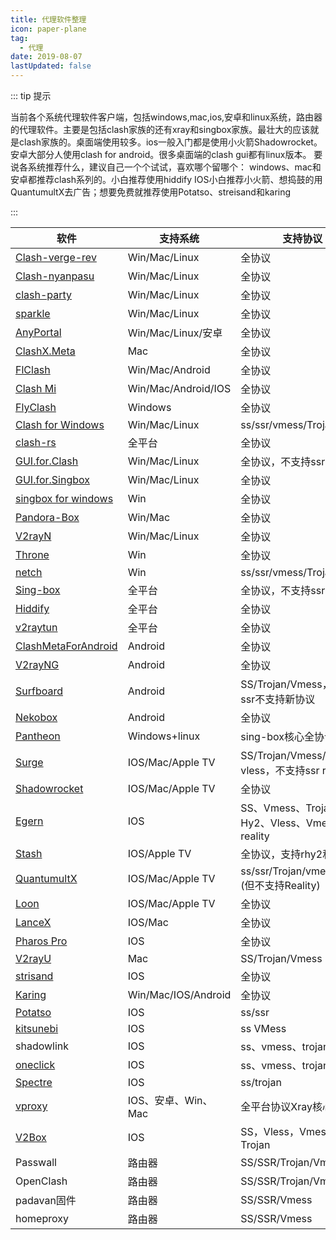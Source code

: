 ```yaml
---
title: 代理软件整理
icon: paper-plane
tag:
  - 代理
date: 2019-08-07
lastUpdated: false
---
```


::: tip 提示

当前各个系统代理软件客户端，包括windows,mac,ios,安卓和linux系统，路由器的代理软件。主要是包括clash家族的还有xray和singbox家族。最壮大的应该就是clash家族的。桌面端使用较多。ios一般入门都是使用小火箭Shadowrocket。安卓大部分人使用clash for android。很多桌面端的clash gui都有linux版本。
要说各系统推荐什么，建议自己一个个试试，喜欢哪个留哪个：
windows、mac和安卓都推荐clash系列的。小白推荐使用hiddify
IOS小白推荐小火箭、想捣鼓的用QuantumultX去广告；想要免费就推荐使用Potatso、streisand和karing

:::

| 软件                                                         | 支持系统            | 支持协议                                      |
| ------------------------------------------------------------ | ------------------- | --------------------------------------------- |
| [Clash-verge-rev](https://github.com/clash-verge-rev/clash-verge-rev/releases) | Win/Mac/Linux       | 全协议                                        |
| [Clash-nyanpasu](https://github.com/keiko233/clash-nyanpasu/releases) | Win/Mac/Linux       | 全协议                                        |
| [clash-party](https://github.com/pompurin404/mihomo-party)   | Win/Mac/Linux       | 全协议                                        |
| [sparkle](https://github.com/xishang0128/sparkle)            | Win/Mac/Linux       | 全协议                                        |
| [AnyPortal](https://github.com/AnyPortal/AnyPortal)          | Win/Mac/Linux/安卓  | 全协议                                        |
| [ClashX.Meta](https://github.com/MetaCubeX/ClashX.Meta)      | Mac                 | 全协议                                        |
| [FlClash](https://github.com/chen08209/FlClash)              | Win/Mac/Android     | 全协议                                        |
| [Clash Mi](https://github.com/KaringX/clashmi/releases)      | Win/Mac/Android/IOS | 全协议                                        |
| [FlyClash](https://github.com/GtxFury/FlyClash/releases)     | Windows             | 全协议                                        |
| [Clash for Windows](https://purehub.app/detail.php?id=2)     | Win/Mac/Linux       | ss/ssr/vmess/Trojan                           |
| [clash-rs](https://github.com/Watfaq/clash-rs)               | 全平台              | 全协议                                        |
| [GUI.for.Clash](https://github.com/GUI-for-Cores/GUI.for.Clash) | Win/Mac/Linux       | 全协议，不支持ssr                             |
| [GUI.for.Singbox](https://github.com/GUI-for-Cores/GUI.for.SingBox) | Win/Mac/Linux       | 全协议                                        |
| [singbox for windows](https://github.com/xinggaoya/sing-box-windows) | Win                 | 全协议                                        |
| [Pandora-Box](https://github.com/snakem982/Pandora-Box/)     | Win/Mac             | 全协议                                        |
| [V2rayN](https://github.com/2dust/v2rayN/releases)           | Win/Mac/Linux       | 全协议                                        |
| [Throne](https://github.com/throneproj/Throne)               | Win                 | 全协议                                        |
| [netch](https://github.com/NetchX/Netch/releases)            | Win                 | ss/ssr/vmess/Trojan                           |
| [Sing-box](https://sing-box.sagernet.org/)                   | 全平台              | 全协议，不支持ssr                             |
| [Hiddify](https://github.com/hiddify/hiddify-next/releases)  | 全平台              | 全协议                                        |
| [v2raytun](https://v2raytun.com/)                            | 全平台              | 全协议                                        |
| [ClashMetaForAndroid](https://github.com/MetaCubeX/ClashMetaForAndroid/releases) | Android             | 全协议                                        |
| [V2rayNG](https://github.com/2dust/v2rayNG)                  | Android             | 全协议                                        |
| [Surfboard](https://manual.getsurfboard.com)                 | Android             | SS/Trojan/Vmess，不支持ssr不支持新协议        |
| [Nekobox](https://github.com/MatsuriDayo/NekoBoxForAndroid)  | Android             | 全协议                                        |
| [Pantheon](https://github.com/Zephyruso/Pantheon)            | Windows+linux       | sing-box核心全协议                            |
| [Surge](https://nssurge.com)                                 | IOS/Mac/Apple TV    | SS/Trojan/Vmess/hy2、vless，不支持ssr reality |
| [Shadowrocket](https://apps.apple.com/ae/app/shadowrocket/id932747118) | IOS/Mac/Apple TV    | 全协议                                        |
| [Egern](https://apps.apple.com/us/app/egern/id1616105820)    | IOS                 | SS、Vmess、Trojan、Hy2、Vless、Vmess、reality |
| [Stash](https://apps.apple.com/us/app/stash-rule-based-proxy/id1596063349) | IOS/Apple TV        | 全协议，支持rhy2和reality                     |
| [QuantumultX](https://apps.apple.com/us/app/quantumult-x/id1443988620) | IOS/Mac/Apple TV    | ss/ssr/Trojan/vmess/vless (但不支持Reality)   |
| [Loon](https://apps.apple.com/in/app/loon/id1373567447)      | IOS/Mac/Apple TV    | 全协议                                        |
| [LanceX](https://apps.apple.com/us/app/lancex/id1536754048)  | IOS/Mac             | 全协议                                        |
| [Pharos Pro](https://apps.apple.com/us/app/pharos-pro/id1456610173) | IOS                 | 全协议                                        |
| [V2rayU](https://github.com/yanue/V2rayU/tree/master)        | Mac                 | SS/Trojan/Vmess                               |
| [strisand](https://apps.apple.com/us/app/streisand/id6450534064?ign-itscg=30200&ign-itsct=apps_box_badge) | IOS                 | 全协议                                        |
| [Karing](https://github.com/KaringX/karing/blob/main/README_cn.md) | Win/Mac/IOS/Android | 全协议                                        |
| [Potatso](https://apps.apple.com/us/app/potatso/id1239860606) | IOS                 | ss/ssr                                        |
| [kitsunebi](https://apps.apple.com/us/app/kitsunebi-proxy-utility/id1446584073) | IOS                 | ss VMess                                      |
| shadowlink                                                   | IOS                 | ss、vmess、trojan                             |
| [oneclick](https://apps.apple.com/us/app/oneclick-safe-easy-fast/id1545555197) | IOS                 | ss、vmess、trojan                             |
| [Spectre](https://apps.apple.com/us/app/spectre-vpn/id1508712998) | IOS                 | ss/trojan                                     |
| [vproxy](https://vproxy.5vnetwork.com/zh)                    | IOS、安卓、Win、Mac | 全平台协议Xray核心                            |
| [V2Box](https://apps.apple.com/us/app/v2box-v2ray-client/id6446814690) | IOS                 | SS，Vless，Vmess，Trojan                      |
| Passwall                                                     | 路由器              | SS/SSR/Trojan/Vmess                           |
| OpenClash                                                    | 路由器              | SS/SSR/Trojan/Vmess                           |
| padavan固件                                                  | 路由器              | SS/SSR/Vmess                                  |
| homeproxy                                                    | 路由器              | SS/SSR/Vmess                                  |

